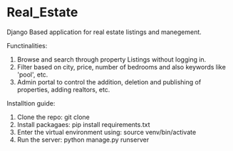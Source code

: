 # Real_Estate
Django Based application for real estate listings and manegement.

Functinalities:
1. Browse and search through property Listings without logging in.
2. Filter based on city, price, number of bedrooms and also keywords like 'pool', etc.
3. Admin portal to control the addition, deletion and publishing of properties, adding realtors, etc.

Installtion guide:
1. Clone the repo: git clone <url>
2. Install packagaes: pip install requirements.txt
3. Enter the virtual environment using: source venv/bin/activate
4. Run the server: python manage.py runserver  

